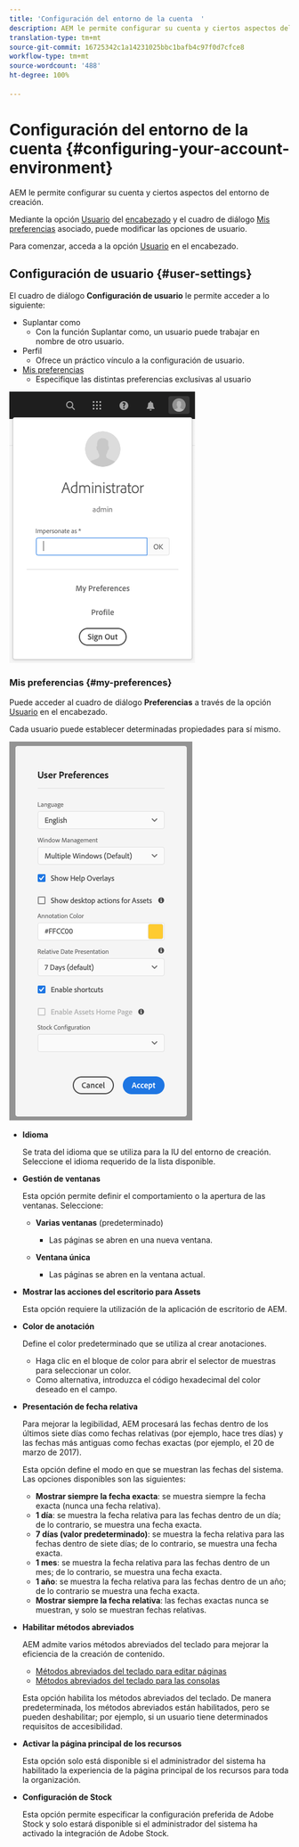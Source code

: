 ```yaml
---
title: 'Configuración del entorno de la cuenta  '
description: AEM le permite configurar su cuenta y ciertos aspectos del entorno de creación
translation-type: tm+mt
source-git-commit: 16725342c1a14231025bbc1bafb4c97f0d7cfce8
workflow-type: tm+mt
source-wordcount: '488'
ht-degree: 100%

---
```



# Configuración del entorno de la cuenta   {#configuring-your-account-environment}

AEM le permite configurar su cuenta y ciertos aspectos del entorno de creación.

Mediante la opción [Usuario](#user-settings) del [encabezado](/help/sites-cloud/authoring/getting-started/basic-handling.md#the-header) y el cuadro de diálogo [Mis preferencias](#my-preferences) asociado, puede modificar las opciones de usuario.

Para comenzar, acceda a la opción [Usuario](#user-settings) en el encabezado.

## Configuración de usuario {#user-settings}

El cuadro de diálogo **Configuración de usuario** le permite acceder a lo siguiente:

* Suplantar como
   * Con la función Suplantar como, un usuario puede trabajar en nombre de otro usuario. <!--With the [Impersonate as](/help/sites-administering/security.md#impersonating-another-user) functionality, a user can work on behalf of another user.-->
* Perfil
   * Ofrece un práctico vínculo a la configuración de usuario<!--Offers a convenient link to your [user settings](/help/sites-administering/security.md))-->.
* [Mis preferencias](#my-preferences)
   * Especifique las distintas preferencias exclusivas al usuario 

![Configuración de usuario](/help/sites-cloud/authoring/assets/user-settings.png)

### Mis preferencias {#my-preferences}

Puede acceder al cuadro de diálogo **Preferencias** a través de la opción [Usuario](#user-settings) en el encabezado.

Cada usuario puede establecer determinadas propiedades para sí mismo. 

![Mis preferencias](/help/sites-cloud/authoring/assets/user-preferences.png)

* **Idioma**

   Se trata del idioma que se utiliza para la IU del entorno de creación. Seleccione el idioma requerido de la lista disponible.

* **Gestión de ventanas**

   Esta opción permite definir el comportamiento o la apertura de las ventanas. Seleccione:

   * **Varias ventanas** (predeterminado)

      * Las páginas se abren en una nueva ventana.
   * **Ventana única**

      * Las páginas se abren en la ventana actual.


* **Mostrar las acciones del escritorio para Assets**

   Esta opción requiere la utilización de la aplicación de escritorio de AEM.

* **Color de anotación**

   Define el color predeterminado que se utiliza al crear anotaciones.

   * Haga clic en el bloque de color para abrir el selector de muestras para seleccionar un color.
   * Como alternativa, introduzca el código hexadecimal del color deseado en el campo. 

* **Presentación de fecha relativa**

   Para mejorar la legibilidad, AEM procesará las fechas dentro de los últimos siete días como fechas relativas (por ejemplo, hace tres días) y las fechas más antiguas como fechas exactas (por ejemplo, el 20 de marzo de 2017).

   Esta opción define el modo en que se muestran las fechas del sistema. Las opciones disponibles son las siguientes:

   * **Mostrar siempre la fecha exacta**: se muestra siempre la fecha exacta (nunca una fecha relativa).
   * **1 día**: se muestra la fecha relativa para las fechas dentro de un día; de lo contrario, se muestra una fecha exacta. 
   * **7 días (valor predeterminado)**: se muestra la fecha relativa para las fechas dentro de siete días; de lo contrario, se muestra una fecha exacta. 
   * **1 mes**: se muestra la fecha relativa para las fechas dentro de un mes; de lo contrario, se muestra una fecha exacta. 
   * **1 año**: se muestra la fecha relativa para las fechas dentro de un año; de lo contrario se muestra una fecha exacta. 
   * **Mostrar siempre la fecha relativa**: las fechas exactas nunca se muestran, y solo se muestran fechas relativas.

* **Habilitar métodos abreviados**

   AEM admite varios métodos abreviados del teclado para mejorar la eficiencia de la creación de contenido.

   * [Métodos abreviados del teclado para editar páginas](/help/sites-cloud/authoring/fundamentals/keyboard-shortcuts.md)
   * [Métodos abreviados del teclado para las consolas](/help/sites-cloud/authoring/getting-started/keyboard-shortcuts.md)

   Esta opción habilita los métodos abreviados del teclado. De manera predeterminada, los métodos abreviados están habilitados, pero se pueden deshabilitar; por ejemplo, si un usuario tiene determinados requisitos de accesibilidad.

* **Activar la página principal de los recursos**

   Esta opción solo está disponible si el administrador del sistema ha habilitado la experiencia de la página principal de los recursos para toda la organización.

* **Configuración de Stock**

   Esta opción permite especificar la configuración preferida de Adobe Stock y solo estará disponible si el administrador del sistema ha activado la integración de Adobe Stock. <!--This option allows to specify the preferred Adobe Stock configuration and is only be available if your system administrator has enabled [Adobe Stock integration](/help/assets/aem-assets-adobe-stock.md).-->
